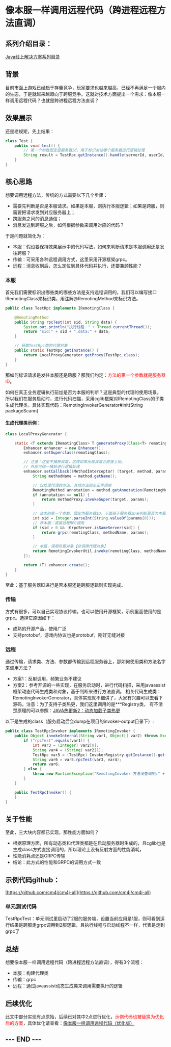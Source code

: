 # 像本服一样调用远程代码（跨进程远程方法直调）

## 系列介绍目录：

[Java线上解决方案系列目录](//yeas.fun/archives/solution-contents)

## 背景

目前市面上游戏已经趋于存量竞争，玩家要求也越来越高，已经不再满足一个服内的生态，于是就越来越趋向于跨服竞争。这就对技术方面提出一个需求：像本服一样调用远程代码？也就是跨进程远程方法直调？

## 效果展示

还是老规矩，先上结果：

```java
class Test {
    public void test() {
        // 第一个参数固定是服务器id，用于标识发往哪个服务器进行逻辑处理
        String result = TestRpc.getInstance().handle(serverId, userId, data);
    }
}
```

## 核心思路

想要调用远程方法，传统的方式需要以下几个步骤：

- 需要先判断是否是本服请求。如果是本服，则执行本服逻辑；如果是跨服，则需要把请求发到对应服务器上；
- 跨服务之间的消息通信；
- 消息发送到跨服之后，如何根据参数来调用对应的代码？

于是问题就简化为：

- 本服：假设要保持效果展示中的代码写法，如何来判断请求是本服调用还是发往跨服？
- 传输：可采用各种远程调用方式，这里采用开源框架grpc。
- 远程：消息收到后，怎么定位到具体代码并执行，还要兼顾性能？

### 本服

首先我们需要标识出哪些类的哪些方法是支持远程调用的，我们可以编写接口IRemotingClass来标识类，用注解@RemotingMethod来标识方法。

```java
public class TestRpc implements IRemotingClass {

    @RemotingMethod
    public String rpcTest(int sid, String data) {
        System.out.println("执行线程：" + Thread.currentThread());
        return "sid:" + sid + ",data:" + data;
    }

    // 获取TestRpc类的代理对象
    public static TestRpc getInstance() {
        return LocalProxyGenerator.getProxy(TestRpc.class);
    }
}
```

那如何标识请求是发往本服还是跨服？那我们约定：<font color=red>方法的第一个参数就是服务器ID</font>。

如何在真正业务逻辑执行前加是否为本服的判断？这是典型的代理的使用场景。
所以我们在服务启动时，进行代码扫描，采用cglib框架对IRemotingClass的子类生成代理类。具体实现代码：RemotingInvokerGenerator#init(String packageScann)

#### 生成代理类示例：

```java
class LocalProxyGenerator {

    static <T extends IRemotingClass> T generateProxy(Class<T> remotingClass) {
        Enhancer enhancer = new Enhancer();
        enhancer.setSuperclass(remotingClass);

        // 注意：这里不捕获异常，这样如果出现异常会直接上抛。
        // 外部可统一捕获进行逻辑处理
        enhancer.setCallback((MethodInterceptor) (target, method, params, methodProxy) -> {
            String methodName = method.getName();

            // 仅处理代理的方法，其他方法则走正常调用
            RemotingMethod annotation = method.getAnnotation(RemotingMethod.class);
            if (annotation == null) {
                return methodProxy.invokeSuper(target, params);
            }

            // 请求的第一个参数，固定为服务器ID。下面基于服务器ID来判断是否为本服请求
            int sid = Integer.parseInt(String.valueOf(params[0]));
            // 非本服：直接远程RPC调用
            if (sid > 0 && !GrpcServer.isSameServer(sid)) {
                return grpc(remotingClass, methodName, params);
            }

            // 本服，调用热更对象【非调用代理对象】
            return RemotingInvokerUtil.invoke(remotingClass, methodName, params);
        });

        return (T) enhancer.create();
    }
}
```

至此：基于服务器ID进行是否本服还是跨服逻辑则实现完成。

### 传输

方式有很多，可以自己实现协议传输。也可以使用开源框架，示例里面使用的是grpc。选择它原因如下：

- 成熟的开源产品，使用广泛
- 支持protobuf，游戏内协议也是protobuf，刚好无缝对接

### 远程

通过传输，请求类、方法、参数都传输到远程服务器上，那如何使用类和方法名字来调用方法？

- 方案1：反射调用，频繁业务不建议
- 方案2：参考开源的一些实现，在服务启动时，进行代码扫描，采用javaassist框架动态代码生成类和对象，基于判断来进行方法直调。
  相关代码生成类：RemotingInvokerGenerator，具体实现就不细讲了，大家有兴趣可以去看下源码。注意：为了支持子类热更，我们这里调用的是***Registry类，
  有不清楚原理的可以参照：[JAVA热更新2：动态加载子类热更](https://yeas.fun/archives/java-hotswap-compile)

以下是生成的class（服务启动后会dump在项目的invoker-output目录下）:

```java
public class TestRpcInvoker implements IRemotingInvoker {
    public Object invokeInternal(String var1, Object[] var2) throws Exception {
        if ("rpcTest".equals(var1)) {
            int var3 = (Integer) var2[0];
            String var4 = (String) var2[1];
            TestRpc var5 = (TestRpc) InvokerRegistry.getInstance().get("com.cm4j.invoke.impl.TestRpc");
            String var6 = var5.rpcTest(var3, var4);
            return var6;
        } else {
            throw new RuntimeException("RemotingInvoker 方法没查询到:" + var1);
        }
    }

    public TestRpcInvoker() {
    }
}
```

## 关于性能

至此，三大块内容都已实现，那性能方面如何？

- 根据原理方面，所有动态类和代理类都是在启动服务器时生成的，且cglib也是生成class方式直接调用的，所以理论上没有反射方面的性能消耗，
- 性能消耗点还是GRPC传输
- 结论：此方式的性能和GRPC的调用方式一致

## 示例代码github：

[https://github.com/cm4j/cm4j-all](https://github.com/cm4j/cm4j-all)

### 单元测试代码

TestRpcTest：单元测试里启动了2服的服务端，设置当前应用是1服，则可看到运行结果是跨服走grpc调用到2服逻辑，且执行线程与启动线程不一样，代表是走到grpc了

## 总结

想要像本服一样调用远程代码（跨进程远程方法直调），得有3个流程：

- 本服：构建代理类
- 传输：grpc
- 远程：通过javaassist动态生成类来调用需要执行的逻辑

## 后续优化

此文中部分实现有点原始，后续已对其中2点进行优化，<font color=red>示例代码也被替换为优化后的方案</font>，具体优化请查看：[像本服一样调用远程代码（优化版）](//yeas.fun/archives/remoting-invoke2)

## --- END ---